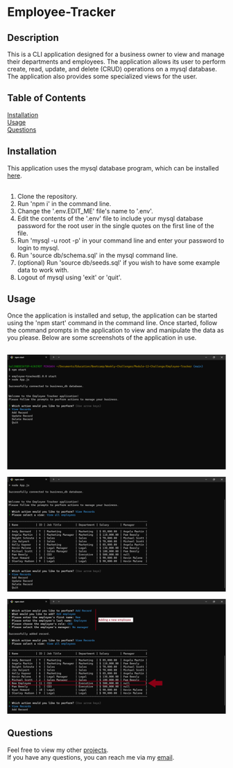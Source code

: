 # Employee-Tracker

## Description

This is a CLI application designed for a business owner to view and manage their departments and employees. The application allows its user to perform create, read, update, and delete (CRUD) operations on a mysql database. The application also provides some specialized views for the user.

## Table of Contents

[Installation](#installation)<br>
[Usage](#usage)<br>
[Questions](#questions)<br>

## Installation

This application uses the mysql database program, which can be installed [here](https://dev.mysql.com/downloads/mysql/).<br><br>

1. Clone the repository.<br>
2. Run 'npm i' in the command line.<br>
3. Change the '.env.EDIT_ME' file's name to '.env'.<br>
4. Edit the contents of the '.env' file to include your mysql database password for the root user in the single quotes on the first line of the file.<br>
5. Run 'mysql -u root -p' in your command line and enter your password to login to mysql.<br>
6. Run 'source db/schema.sql' in the mysql command line.<br>
7. (optional) Run 'source db/seeds.sql' if you wish to have some example data to work with.<br>
8. Logout of mysql using 'exit' or 'quit'.<br>

## Usage

Once the application is installed and setup, the application can be started using the 'npm start' command in the command line. Once started, follow the command prompts in the application to view and manipulate the data as you please. Below are some screenshots of the application in use.<br><br>

![Landing Screen](./images/landing_screen.png)<br>

![View Screen](./images/view_screen.png)<br>

![Adding Screen](./images/adding_screen.png)

## Questions

Feel free to view my other [projects](https://github.com/bhansi).<br>
If you have any questions, you can reach me via my [email](mailto:baljotshansi@gmail.com).
